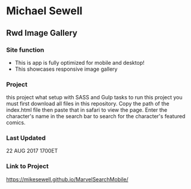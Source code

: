 # Michael Sewell
## Rwd Image Gallery
### Site function
+ This is app is fully optimized for mobile and desktop!
+ This showcases responsive image gallery

### Project
this project what setup with SASS and Gulp tasks
to run this project you must first download all files in this repository. Copy the path of the index.html file then paste that in safari to view the page. Enter the character's name in the search bar to search for the character's featured comics.
### Last Updated
22 AUG 2017 1700ET
### Link to Project
https://mikesewell.github.io/MarvelSearchMobile/
